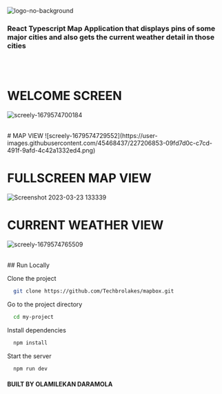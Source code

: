 ![logo-no-background](https://user-images.githubusercontent.com/45468437/227206691-fe388078-efce-41f9-acef-e1e71e229d70.png)
<br />

### React Typescript Map Application that displays pins of some major cities and also gets the current weather detail in those cities

<br />
<br />


# WELCOME SCREEN
![screely-1679574700184](https://user-images.githubusercontent.com/45468437/227206910-09378e7e-c313-463a-a855-4e1de6dd4ff7.png)

<br />
# MAP VIEW
![screely-1679574729552](https://user-images.githubusercontent.com/45468437/227206853-09fd7d0c-c7cd-491f-9afd-4c42a1332ed4.png)
<br />

# FULLSCREEN MAP VIEW
![Screenshot 2023-03-23 133339](https://user-images.githubusercontent.com/45468437/227207227-6be7ca18-1b4a-493d-ad94-87965e28e0c9.jpg)
<br />

# CURRENT WEATHER VIEW
![screely-1679574765509](https://user-images.githubusercontent.com/45468437/227207407-f31a3d36-d3de-4316-8e15-e0476284d6fb.png)

<br />
## Run Locally

Clone the project

```bash
  git clone https://github.com/Techbrolakes/mapbox.git
```

Go to the project directory

```bash
  cd my-project
```

Install dependencies

```bash
  npm install
```

Start the server

```bash
  npm run dev
```

#### BUILT BY OLAMILEKAN DARAMOLA
